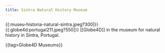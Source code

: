 ```yaml
---
title: Sintra Natural History Museum
---
```

{{:museu-historia-natural-sintra.jpeg?300|}}
\
{{:globe4d:portugal211.jpeg?550|}}
[[Globe4D]] in the museum for natural history in Sintra, Portugal.

{{tag>Globe4D Museums}}
